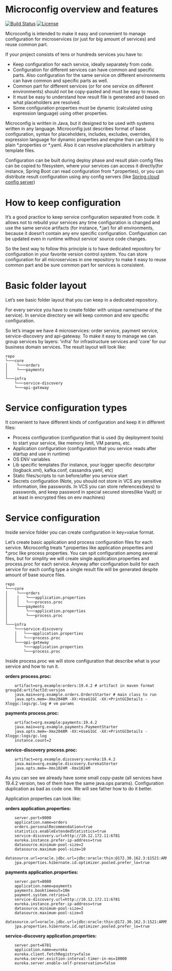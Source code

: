 # Microconfig overview and features

[![Build Status](https://travis-ci.com/microconfig/microconfig.svg?branch=master)](https://travis-ci.com/microconfig/microconfig)
[![License](https://img.shields.io/badge/License-Apache%202.0-blue.svg)](https://opensource.org/licenses/Apache-2.0)

Microconfig is intended to make it easy and convenient to manage configuration for microservices (or just for big amount of services) and reuse common part.

If your project consists of tens or hundreds services you have to:
* Keep configuration for each service, ideally separately from code.
* Configuration for different services can have common and specific parts. Also configuration for the same service on different environments can have common and specific parts as well.
* Common part for different services (or for one service on different environments) should not be copy-pasted and must be easy to reuse.
* It must be easy to understand how result file is generated and based on what placeholders are resolved. 
* Some configuration properties must be dynamic (calculated using expression language) using other properties.

Microconfig is written in Java, but it designed to be used with systems written in any language. Microconfig just describes format of base configuration, syntax for placeholders, includes, excludes, overrides, expression language for dynamic properties and engine than can build it to plain *.properties or *.yaml. Also it can resolve placeholders in arbitrary template files.

Configuration can be built during deploy phase and result plain config files can be copied to filesystem, where your services can access it directly(for instance, Spring Boot can read configuration from *.properties), or you can distribute result configuration using any config servers (like [Spring cloud config server](https://spring.io/projects/spring-cloud-config))

# How to keep configuration
It’s a good practice to keep service configuration separated from code. It allows not to rebuild your services any time configuration is changed and use the same service artifacts (for instance, *.jar) for all environments, because it doesn’t contain any env specific configuration. Configuration can be updated even in runtime without service' source code changes.

So the best way to follow this principle is to have dedicated repository for configuration in your favorite version control system.  You can store configuration for all microservices in one repository to make it easy to reuse common part and be sure common part for services is consistent. 

# Basic folder layout
Let’s see basic folder layout that you can keep in a dedicated repository.

For every service you have to create folder with unique name(name of the service). In service directory we will keep common and env specific configuration.

So let’s image we have 4 microservices: order service, payment service,  service-discovery and api-gateway. To make it easy to manage we can group services by layers: 'infra' for infrastructure services and 'core' for our business domain services. The result layout will look like:

```
repo
└───core  
│    └───orders
│    └───payments
│	
└───infra
    └───service-discovery
    └───api-gateway
```

# Service configuration types

It convenient to have different kinds of configuration and keep it in different files:
* Process configuration (configuration that is used (by deployment tools) to start your service, like memory limit, VM params, etc. 
* Application configuration (configuration that you service reads after startup and use in runtime)
* OS ENV variables
* Lib specific templates (for instance, your logger specific descriptor (logback.xml), kafka.conf, cassandra.yaml, etc)
* Static files/scripts to run before/after you service start
* Secrets configuration (Note, you should not store in VCS any sensitive information, like passwords. In VCS you can store references(keys) to passwords, and keep password in special secured stores(like Vault) or at least in encrypted files on env machines)

# Service configuration 

Inside service folder you can create configuration in key=value format. 

Let’s create basic application and process configuration files for each service. 
Microconfig treats *.properties like application properties and *.proc like process properties.
You can spit configuration among several files, but for simplity we will create single application.properties and process.proc for each service. Anyway after configuration build for each service for each config type a single result file will be generated despite amount of base source files.


```
repo
└───core  
│    └───orders
│    │   └───application.properties
│    │   └───process.proc
│    └───payments
│        └───application.properties
│        └───process.proc
│	
└───infra
    └───service-discovery
    │   └───application.properties
    │   └───process.proc
    └───api-gateway
        └───application.properties
        └───process.proc
```

Inside process.proc we will store configuration that describe what is your service and how to run it.

**orders process.proc:**
```*.properties
    artifact=org.example:orders:19.4.2 # artifact in maven format groupId:artifactId:version
    java.main=org.example.orders.OrdersStarter # main class to run
    java.opts.mem=-Xmx2048M -XX:+UseG1GC -XX:+PrintGCDetails -Xloggc:logs/gc.log # vm params
```
**payments process.proc:**
```*.properties
    artifact=org.example:payments:19.4.2
    java.main=org.example.payments.PaymentStarter
    java.opts.mem=-Xmx2048M -XX:+UseG1GC -XX:+PrintGCDetails -Xloggc:logs/gc.log
    instance.count=2
```
**service-discovery process.proc:**
```*.properties
    artifact=org.example.discovery:eureka:19.4.2
    java.main=org.example.discovery.EurekaSterter
    java.opts.mem=-Xms1024M -Xmx1024M        
```

As you can see we already have some small copy-paste (all services have 19.4.2 version, two of them have the same java.ops params).  Configuration duplication as bad as code one. We will see father how to do it better.

Application properties can look like:

**orders application.properties:**
```*.properties
    server.port=9000
    application.name=orders
    orders.personalRecommendation=true
    statistics.enableExtendedStatistics=true
    service-discovery.url=http://10.12.172.11:6781
    eureka.instance.prefer-ip-address=true        
    datasource.minimum-pool-size=2
    datasource.maximum-pool-size=10    
    datasource.url=oracle.jdbc.url=jdbc:oracle:thin:@172.30.162.3:$1521:ARMSDEV
    jpa.properties.hibernate.id.optimizer.pooled.prefer_lo=true
```
**payments application.properties:**
```*.properties
    server.port=8080
    application.name=payments
    payments.booktimeout=10m
    payment.system.retries=3
    service-discovery.url=http://10.12.172.11:6781
    eureka.instance.prefer-ip-address=true            
    datasource.minimum-pool-size=2
    datasource.maximum-pool-size=5    
    datasource.url=oracle.jdbc.url=jdbc:oracle:thin:@172.30.162.3:1521:ARMSDEV
    jpa.properties.hibernate.id.optimizer.pooled.prefer_lo=true
```
**service-discovery application.properties:**
```*.properties
    server.port=6781
    application.name=eureka
    eureka.client.fetchRegistry=false
    eureka.server.eviction-interval-timer-in-ms=10000
    eureka.server.enable-self-preservation=false    
```
